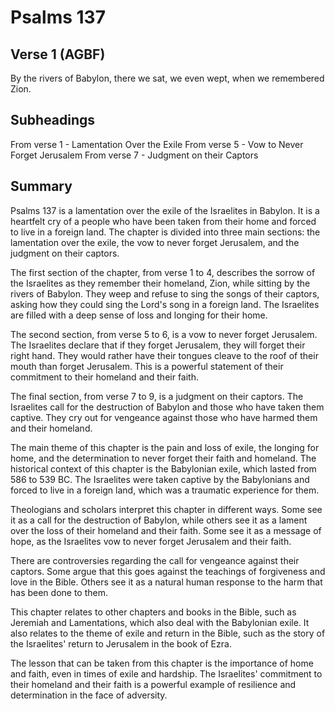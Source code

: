 # Psalms 137

## Verse 1 (AGBF)

By the rivers of Babylon, there we sat, we even wept, when we remembered Zion.

## Subheadings

From verse 1 - Lamentation Over the Exile
From verse 5 - Vow to Never Forget Jerusalem
From verse 7 - Judgment on their Captors

## Summary

Psalms 137 is a lamentation over the exile of the Israelites in Babylon. It is a heartfelt cry of a people who have been taken from their home and forced to live in a foreign land. The chapter is divided into three main sections: the lamentation over the exile, the vow to never forget Jerusalem, and the judgment on their captors.

The first section of the chapter, from verse 1 to 4, describes the sorrow of the Israelites as they remember their homeland, Zion, while sitting by the rivers of Babylon. They weep and refuse to sing the songs of their captors, asking how they could sing the Lord's song in a foreign land. The Israelites are filled with a deep sense of loss and longing for their home.

The second section, from verse 5 to 6, is a vow to never forget Jerusalem. The Israelites declare that if they forget Jerusalem, they will forget their right hand. They would rather have their tongues cleave to the roof of their mouth than forget Jerusalem. This is a powerful statement of their commitment to their homeland and their faith.

The final section, from verse 7 to 9, is a judgment on their captors. The Israelites call for the destruction of Babylon and those who have taken them captive. They cry out for vengeance against those who have harmed them and their homeland.

The main theme of this chapter is the pain and loss of exile, the longing for home, and the determination to never forget their faith and homeland. The historical context of this chapter is the Babylonian exile, which lasted from 586 to 539 BC. The Israelites were taken captive by the Babylonians and forced to live in a foreign land, which was a traumatic experience for them.

Theologians and scholars interpret this chapter in different ways. Some see it as a call for the destruction of Babylon, while others see it as a lament over the loss of their homeland and their faith. Some see it as a message of hope, as the Israelites vow to never forget Jerusalem and their faith.

There are controversies regarding the call for vengeance against their captors. Some argue that this goes against the teachings of forgiveness and love in the Bible. Others see it as a natural human response to the harm that has been done to them.

This chapter relates to other chapters and books in the Bible, such as Jeremiah and Lamentations, which also deal with the Babylonian exile. It also relates to the theme of exile and return in the Bible, such as the story of the Israelites' return to Jerusalem in the book of Ezra.

The lesson that can be taken from this chapter is the importance of home and faith, even in times of exile and hardship. The Israelites' commitment to their homeland and their faith is a powerful example of resilience and determination in the face of adversity.